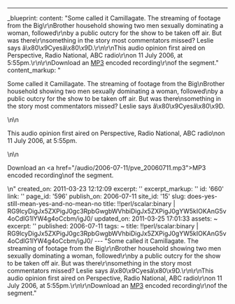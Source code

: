 ---
_blueprint:
  content: "Some called it Camillagate. The streaming of footage from the Big\r\nBrother
    household showing two men sexually dominating a woman, followed\r\nby a public
    outcry for the show to be taken off air. But was there\r\nsomething in the story
    most commentators missed? Leslie says â\x80\x9Cyesâ\x80\x9D.\r\n\r\nThis audio
    opinion first aired on Perspective, Radio National, ABC radio\r\non 11 July 2006,
    at 5:55pm.\r\n\r\nDownload an [MP3](/audio/2006-07-11/pve_20060711.mp3) encoded
    recording\r\nof the segment."
  content_markup: "<p>Some called it Camillagate. The streaming of footage from the
    Big\nBrother household showing two men sexually dominating a woman, followed\nby
    a public outcry for the show to be taken off air. But was there\nsomething in
    the story most commentators missed? Leslie says â\x80\x9Cyesâ\x80\x9D.</p>\n\n<p>This
    audio opinion first aired on Perspective, Radio National, ABC radio\non 11 July
    2006, at 5:55pm.</p>\n\n<p>Download an <a href=\"/audio/2006-07-11/pve_20060711.mp3\">MP3</a>
    encoded recording\nof the segment.</p>\n"
  created_on: 2011-03-23 12:12:09
  excerpt: ''
  excerpt_markup: ''
  id: '660'
  link: ''
  page_id: '596'
  publish_on: 2006-07-11
  site_id: '15'
  slug: does-yes-still-mean-yes-and-no-mean-no
  title: !!perl/scalar:binary |
    RG9lcyDigJx5ZXPigJ0gc3RpbGwgbWVhbiDigJx5ZXPigJ0gYW5kIOKAnG5v
    4oCdIG1lYW4g4oCcbm/igJ0/
  updated_on: 2011-03-25 17:01:33
assets: ~
excerpt: ''
published: 2006-07-11
tags: ~
title: !!perl/scalar:binary |
  RG9lcyDigJx5ZXPigJ0gc3RpbGwgbWVhbiDigJx5ZXPigJ0gYW5kIOKAnG5v
  4oCdIG1lYW4g4oCcbm/igJ0/
--- "Some called it Camillagate. The streaming of footage from the Big\r\nBrother
  household showing two men sexually dominating a woman, followed\r\nby a public outcry
  for the show to be taken off air. But was there\r\nsomething in the story most commentators
  missed? Leslie says â\x80\x9Cyesâ\x80\x9D.\r\n\r\nThis audio opinion first aired
  on Perspective, Radio National, ABC radio\r\non 11 July 2006, at 5:55pm.\r\n\r\nDownload
  an [MP3](/audio/2006-07-11/pve_20060711.mp3) encoded recording\r\nof the segment."
